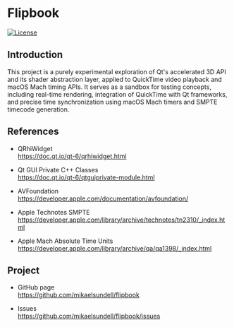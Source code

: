 Flipbook
==================

[![License](https://img.shields.io/badge/license-BSD%203--Clause-blue.svg?style=flat-square)](https://github.com/mikaelsundell/brawtool/blob/master/README.md)

Introduction
------------

This project is a purely experimental exploration of Qt's accelerated 3D API and its shader abstraction layer, applied to QuickTime video playback and macOS Mach timing APIs. It serves as a sandbox for testing concepts, including real-time rendering, integration of QuickTime with Qt frameworks, and precise time synchronization using macOS Mach timers and SMPTE timecode generation.

References
-------------

* QRhiWidget   
https://doc.qt.io/qt-6/qrhiwidget.html

* Qt GUI Private C++ Classes   
https://doc.qt.io/qt-6/qtguiprivate-module.html

* AVFoundation   
https://developer.apple.com/documentation/avfoundation/

* Apple Technotes SMPTE   
https://developer.apple.com/library/archive/technotes/tn2310/_index.html

* Apple Mach Absolute Time Units   
https://developer.apple.com/library/archive/qa/qa1398/_index.html

Project
-------

* GitHub page   
https://github.com/mikaelsundell/flipbook

* Issues   
https://github.com/mikaelsundell/flipbook/issues

